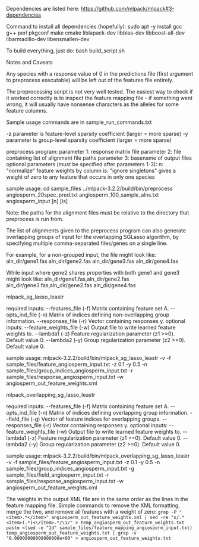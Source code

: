 Dependencies are listed here: https://github.com/mlpack/mlpack#3-dependencies

Command to install all dependencies (hopefully):
	sudo apt -y install gcc g++ perl pkgconf make cmake liblapack-dev libblas-dev libboost-all-dev libarmadillo-dev libensmallen-dev

To build everything, just do:
	bash build_script.sh



Notes and Caveats

Any species with a response value of 0 in the predictions file (first argument to preprocess executable) will be left out of the features file entirely.

The preprocessing script is not very well tested. The easiest way to check if it worked correctly is to inspect the feature mapping file - if something went wrong, it will usually have nonsense characters as the alleles for some feature columns.


Sample usage commands are in sample_run_commands.txt

-z parameter is feature-level sparsity coefficient (larger = more sparse)
-y parameter is group-level sparsity coefficient (larger = more sparse)


preprocess program:
	parameter 1: response matrix file
	parameter 2: file containing list of alignment file paths
	parameter 3: basename of output files
	optional parameters (must be specified after parameters 1-3):
		n: "normalize" feature weights by column
		is: "ignore singletons" gives a weight of zero to any feature that occurs in only one species

sample usage:
	cd sample_files
	../mlpack-3.2.2/build/bin/preprocess angiosperm_20spec_pred.txt angiosperm_100_sample_alns.txt angiosperm_input [n] [is]

Note: the paths for the alignment files must be relative to the directory that preprocess is run from.

The list of alignments given to the preprocess program can also generate overlapping groups of input for the overlapping SGLasso algorithm, by specifying multiple comma-separated files/genes on a single line.

For example, for a non-grouped input, the file might look like:
	aln_dir/gene1.fas
	aln_dir/gene2.fas
	aln_dir/gene3.fas
	aln_dir/gene4.fas

While input where gene2 shares properties with both gene1 and gene3 might look like:
	aln_dir/gene1.fas,aln_dir/gene2.fas
	aln_dir/gene3.fas,aln_dir/gene2.fas
	aln_dir/gene4.fas


mlpack_sg_lasso_leastr

required inputs:
  --features_file (-f)          Matrix containing feature set A.
  --opts_ind_file (-n)          Matrix of indices defining non-overlapping group information.
  --responses_file (-r)         Vector containing responses y.
optional inputs:
  --feature_weights_file (-w)   Output file to write learned feature weights to.
  --lambda1 (-z)                Feature regularization parameter (z1 >=0). Default value 0.
  --lambda2 (-y)                Group regularization parameter (z2 >=0). Default value 0.

sample usage:
	mlpack-3.2.2/build/bin/mlpack_sg_lasso_leastr -v -f sample_files/feature_angiosperm_input.txt -z 0.1 -y 0.5 -n sample_files/group_indices_angiosperm_input.txt -r sample_files/response_angiosperm_input.txt -w angiosperm_out_feature_weights.xml


mlpack_overlapping_sg_lasso_leastr

required inputs:
  --features_file (-f)          Matrix containing feature set A.
  --opts_ind_file (-n)          Matrix of indices defining overlapping group information.
  --field_file (-g)             Vector of feature indices for overlapping groups.
  --responses_file (-r)         Vector containing responses y.
optional inputs:
  --feature_weights_file (-w)   Output file to write learned feature weights to.
  --lambda1 (-z)                Feature regularization parameter (z1 >=0). Default value 0.
  --lambda2 (-y)                Group regularization parameter (z2 >=0). Default value 0.

sample usage:
	mlpack-3.2.2/build/bin/mlpack_overlapping_sg_lasso_leastr -v -f sample_files/feature_angiosperm_input.txt -z 0.1 -y 0.5 -n sample_files/group_indices_angiosperm_input.txt -g sample_files/field_angiosperm_input.txt -r sample_files/response_angiosperm_input.txt -w angiosperm_out_feature_weights.xml


The weights in the output XML file are in the same order as the lines in the feature mapping file.
Simple commands to remove the XML formatting, merge the two, and remove all features with a weight of zero:
	`grep -P "<item>.*</item>" angiosperm_out_feature_weights.xml | sed -re "s/.*<item>(.*)<\/item>.*/\1/" > temp_angiosperm_out_feature_weights.txt
	paste <(sed -e "1d" sample_files/feature_mapping_angiosperm_input.txt) temp_angiosperm_out_feature_weights.txt | grep -v "0.00000000000000000e+00" > angiosperm_out_feature_weights.txt`

